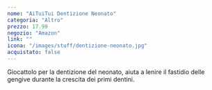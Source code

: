 ```yaml
---
nome: "AiTuiTui Dentizione Neonato"
categoria: "Altro"
prezzo: 17.99
negozio: "Amazon"
link: ""
icona: "/images/stuff/dentizione-neonato.jpg"
acquistato: false
---
```


Giocattolo per la dentizione del neonato, aiuta a lenire il fastidio delle gengive durante la crescita dei primi dentini.
